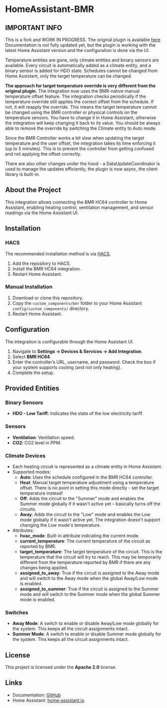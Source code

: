 # HomeAssistant-BMR

## IMPORTANT INFO
This is a fork and WORK IN PROGRESS. The original plugin is available [here](https://github.com/slesinger/HomeAssistant-BMR)
Documentation is not fully updated yet, but the plugin is working with the latest Home Assistant version and
the configuration is done via the UI.

Temperature entities are gone, only climate entities and binary sensors are available.
Every circuit is automatically added as a climate entity, and a binary sensor is added for HDO state.
Schedules cannot be changed from Home Assistant, only the target temperature can be changed. 

**The approach for target temperature override is very different from the original plugin.**
The integration now uses the BMR-native manual temperature offset feature. The integration checks periodically
if the temperature override still applies the correct offset from the schedule. If not, it will reapply the override. This means the target temperature cannot be changed using the BMR controller or physical controls on
the temperature sensors. You have to change it in Home Assistant, otherwise the integration will keep changing it back to its value. You should be always able to remove the override by switching the Climate entity to Auto mode.

Since the BMR Controller works a bit slow when updating the target temperature and the user offset, the integration
takes its time enforcing it (up to 5 minutes). This is to prevent the controller from getting confused and not applying the offset correctly. 

There are also other changes under the hood - a DataUpdateCoordinator is used to manage the updates efficiently, the plugin is now async, the client library is built-in.

## About the Project
This integration allows connecting the BMR HC64 controller to Home Assistant, enabling heating control, ventilation management, and sensor readings via the Home Assistant UI.

## Installation
### HACS
The recommended installation method is via [HACS](https://github.com/custom-components/hacs).
1. Add the repository to HACS.
2. Install the BMR HC64 integration.
3. Restart Home Assistant.

### Manual Installation
1. Download or clone this repository.
2. Copy the `custom_components/bmr` folder to your Home Assistant `config/custom_components/` directory.
3. Restart Home Assistant.

## Configuration
The integration is configurable through the Home Assistant UI.
1. Navigate to **Settings -> Devices & Services -> Add Integration**.
2. Select **BMR HC64**.
3. Enter the controller’s URL, username, and password. Check the box if your system supports cooling (and not only heating). 
4. Complete the setup.

## Provided Entities
### Binary Sensors
- **HDO - Low Tariff**: Indicates the state of the low electricity tariff.

### Sensors
- **Ventilation**: Ventilation speed.
- **CO2**: CO2 level in PPM.

### Climate Devices
- Each heating circuit is represented as a climate entity in Home Assistant.
- Supported modes:
  - **Auto**: Uses the schedule configured in the BMR HC64 controller.
  - **Heat**: Manual target temperature adjustment using a temperature offset. There is no point in setting this mode directly - set the target temperature instead!
  - **Off**: Adds the circuit to the "Summer" mode and enables the Summer mode globally if it wasn't active yet – basically turns off the circuits.
  - **Away**: Adds the circuit to the "Low" mode and enables the Low mode globally if it wasn't active yet. The integration doesn't support changing the Low mode's temperature.
- Attributes:
  - **hvac_mode**: Built-in attribute indicating the current mode.
  - **current_temperature**: The current temperature of the circuit as reported by BMR.
  - **target_temperature**: The target temperature of the circuit. This is the temperature that the circuit will try to reach. This may be temporarily different from the temperature reported by BMR if there are any changes being applied.
  - **assigned_to_away**: True if the circuit is assigned to the Away mode and will switch to the Away mode when the global Away/Low mode is enabled.
  - **assigned_to_summer**: True if the circuit is assigned to the Summer mode and will switch to the Summer mode when the global Summer mode is enabled.

### Switches
- **Away Mode**: A switch to enable or disable Away/Low mode globally for the system. This keeps all the circuit assignments intact.
- **Summer Mode**: A switch to enable or disable Summer mode globally for the system. This keeps all the circuit assignments intact.

## License
This project is licensed under the **Apache 2.0** license.

## Links
- Documentation: [GitHub](https://github.com/chylek/HomeAssistant-BMR)
- Home Assistant: [home-assistant.io](https://www.home-assistant.io/)

